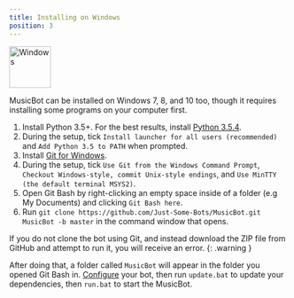 ```yaml
---
title: Installing on Windows
position: 3
---
```


<img class="doc-img" src="images/windows.png" alt="Windows" style="width: 75px;"/>

MusicBot can be installed on Windows 7, 8, and 10 too, though it requires installing some programs on your computer first.

1. Install Python 3.5+. For the best results, install [Python 3.5.4](https://www.python.org/ftp/python/3.5.4/python-3.5.4.exe).
2. During the setup, tick `Install launcher for all users (recommended)` and `Add Python 3.5 to PATH` when prompted.
3. Install [Git for Windows](http://gitforwindows.org/).
4. During the setup, tick `Use Git from the Windows Command Prompt`, `Checkout Windows-style, commit Unix-style endings`, and `Use MinTTY (the default terminal MSYS2)`.
5. Open Git Bash by right-clicking an empty space inside of a folder (e.g My Documents) and clicking `Git Bash here`.
6. Run `git clone https://github.com/Just-Some-Bots/MusicBot.git MusicBot -b master` in the command window that opens.

If you do not clone the bot using Git, and instead download the ZIP file from GitHub and attempt to run it, you will receive an error.
{: .warning }

After doing that, a folder called `MusicBot` will appear in the folder you opened Git Bash in. [Configure](#guidesconfiguration) your bot, then run `update.bat` to update your dependencies, then `run.bat` to start the MusicBot.